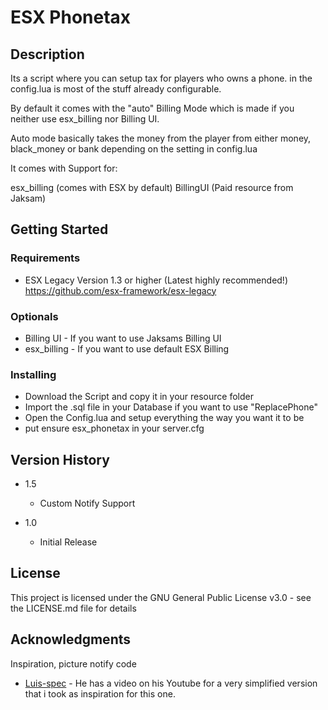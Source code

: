 # ESX Phonetax

## Description

Its a script where you can setup tax for players who owns a phone.
in the config.lua is most of the stuff already configurable. 

By default it comes with the "auto" Billing Mode which is made
if you neither use esx_billing nor Billing UI. 

Auto mode basically takes the money from the player from either money, black_money or bank 
depending on the setting in config.lua

It comes with Support for:

esx_billing (comes with ESX by default) 
BillingUI (Paid resource from Jaksam) 

## Getting Started

### Requirements

* ESX Legacy Version 1.3 or higher (Latest highly recommended!)
https://github.com/esx-framework/esx-legacy

### Optionals

* Billing UI - If you want to use Jaksams Billing UI
* esx_billing - If you want to use default ESX Billing

### Installing

* Download the Script and copy it in your resource folder
* Import the .sql file in your Database if you want to use "ReplacePhone"
* Open the Config.lua and setup everything the way you want it to be
* put ensure esx_phonetax in your server.cfg

## Version History

* 1.5
    * Custom Notify Support

* 1.0
    * Initial Release

## License

This project is licensed under the GNU General Public License v3.0 - see the LICENSE.md file for details

## Acknowledgments

Inspiration, picture notify code
* [Luis-spec](https://github.com/Luis-spec) - He has a video on his Youtube for a very simplified version that i took as inspiration for this one.
